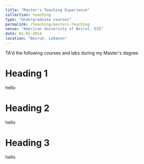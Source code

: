 ```yaml
---
title: "Master's Teaching Experience"
collection: teaching
type: "Undergraduate courses"
permalink: /teaching/masters-teaching
venue: "American University of Beirut, ECE"
date: 01-01-2014
location: "Beirut, Lebanon"
---
```


TA'd the following courses and labs during my Master's degree:

Heading 1
======
hello

Heading 2
======
hello

Heading 3
======
hello